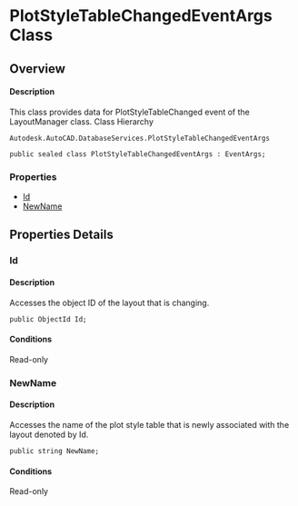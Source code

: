 # PlotStyleTableChangedEventArgs Class

## Overview

#### Description
This class provides data for PlotStyleTableChanged event of the LayoutManager class.
Class Hierarchy
```text
Autodesk.AutoCAD.DatabaseServices.PlotStyleTableChangedEventArgs
```

```text
public sealed class PlotStyleTableChangedEventArgs : EventArgs;
```

### Properties

- [Id](#id)
- [NewName](#newname)


## Properties Details

### Id

#### Description
Accesses the object ID of the layout that is changing.
```text
public ObjectId Id;
```

#### Conditions
Read-only
### NewName

#### Description
Accesses the name of the plot style table that is newly associated with the layout denoted by Id.
```text
public string NewName;
```

#### Conditions
Read-only